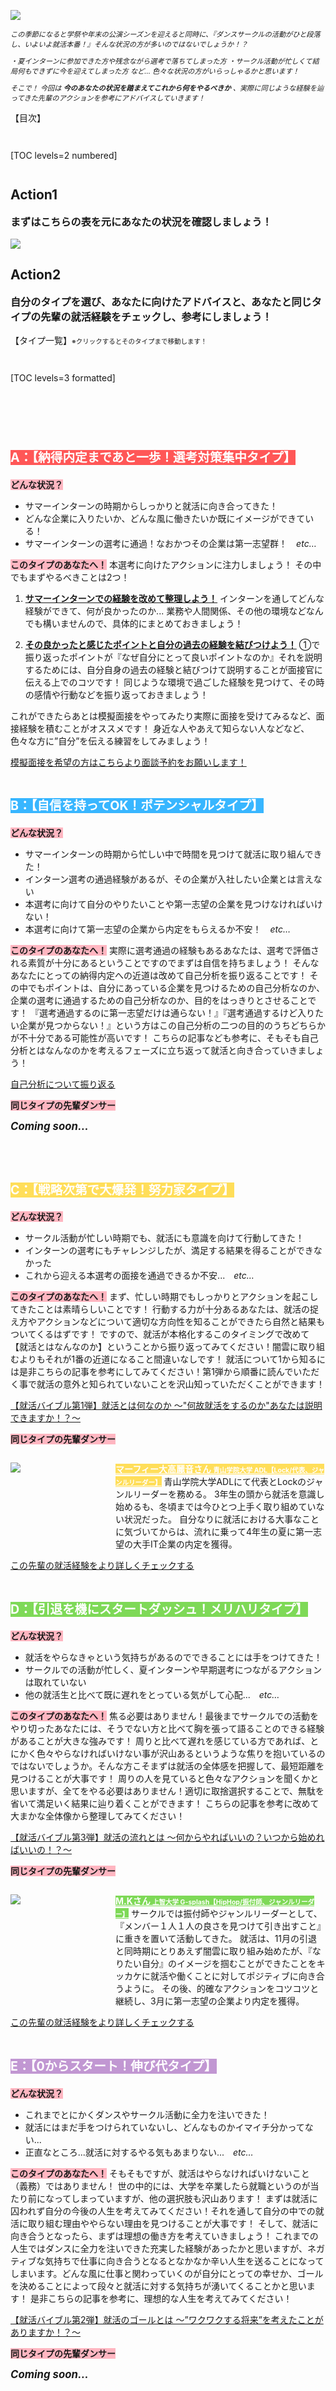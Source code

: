 ![](/img/news/181/1.jpg)

<div style="font-size: 80%;">

*この季節になると学祭や年末の公演シーズンを迎えると同時に、『ダンスサークルの活動がひと段落し、いよいよ就活本番！』そんな状況の方が多いのではないでしょうか！？*

*・夏インターンに参加できた方や残念ながら選考で落ちてしまった方*
*・サークル活動が忙しくて結局何もできずに今を迎えてしまった方 など...*
*色々な状況の方がいらっしゃるかと思います！*


*そこで！*
*今回は **今のあなたの状況を踏まえてこれから何をやるべきか** 、実際に同じような経験を辿ってきた先輩のアクションを参考にアドバイスしていきます！*

</div>


【目次】
<div style="margin: 3em 0;">

[TOC levels=2 numbered]

</div>


## Action1

<div style="font-size: 115%;">

**まずはこちらの表を元にあなたの状況を確認しましょう！**

</div>

![](/img/news/181/2.jpg)


## Action2

<div style="font-size: 115%;">

**自分のタイプを選び、あなたに向けたアドバイスと、あなたと同じタイプの先輩の就活経験をチェックし、参考にしましょう！**

</div>

【タイプ一覧】<span style="font-size: 75%;">※クリックするとそのタイプまで移動します！</span>
<div style="margin: 3em 0;">

[TOC levels=3 formatted]

</div>

<br>
<br>

<div style="font-size: 120%;">

### <span style="color: #ffffff; background-color: #ff5757; ">A：【納得内定まであと一歩！選考対策集中タイプ】</span>

</div>

<span style="background-color: LightPink; ">**どんな状況？**</span>
 - サマーインターンの時期からしっかりと就活に向き合ってきた！
 - どんな企業に入りたいか、どんな風に働きたいか既にイメージができている！
 - サマーインターンの選考に通過！なおかつその企業は第一志望群！　*etc…*

<span style="background-color: LightPink; ">**このタイプのあなたへ！**</span>
本選考に向けたアクションに注力しましょう！
その中でもまずやるべきことは2つ！

 1. <u>**サマーインターンでの経験を改めて整理しよう！**</u>
インターンを通してどんな経験ができて、何が良かったのか...
業務や人間関係、その他の環境などなんでも構いませんので、具体的にまとめておきましょう！

 2. <u>**その良かったと感じたポイントと自分の過去の経験を結びつけよう！**</u>
①で振り返ったポイントが『なぜ自分にとって良いポイントなのか』それを説明するためには、自分自身の過去の経験と結びつけて説明することが面接官に伝える上でのコツです！
同じような環境で過ごした経験を見つけて、その時の感情や行動などを振り返っておきましょう！

 これができたらあとは模擬面接をやってみたり実際に面接を受けてみるなど、面接経験を積むことがオススメです！
身近な人やあえて知らない人などなど、色々な方に”自分”を伝える練習をしてみましょう！

<a href="/mentors" target="_blank" class="button button--accent">
<span class="button__text">模擬面接を希望の方はこちらより面談予約をお願いします！</span><i class="button__icon fas fa-arrow-right"></i>
</a>

<br>
<br>


<div style="font-size: 120%;">

### <span style="color: #ffffff; background-color: #38b6ff; ">B：【自信を持ってOK！ポテンシャルタイプ】</span>

</div>

<span style="background-color: LightPink; ">**どんな状況？**</span>
 - サマーインターンの時期から忙しい中で時間を見つけて就活に取り組んできた！
 - インターン選考の通過経験があるが、その企業が入社したい企業とは言えない
 - 本選考に向けて自分のやりたいことや第一志望の企業を見つけなければいけない！
 - 本選考に向けて第一志望の企業から内定をもらえるか不安！　*etc…*

<span style="background-color: LightPink; ">**このタイプのあなたへ！**</span>
実際に選考通過の経験もあるあなたは、選考で評価される素質が十分にあるということですのでまずは自信を持ちましょう！
そんなあなたにとっての納得内定への近道は改めて自己分析を振り返ることです！
その中でもポイントは、自分にあっている企業を見つけるための自己分析なのか、企業の選考に通過するための自己分析なのか、目的をはっきりとさせることです！
『選考通過するのに第一志望だけは通らない！』『選考通過するけど入りたい企業が見つからない！』という方はこの自己分析の二つの目的のうちどちらかが不十分である可能性が高いです！
こちらの記事なども参考に、そもそも自己分析とはなんなのかを考えるフェーズに立ち返って就活と向き合っていきましょう！

<a href="/news/171" target="_blank" class="button button--accent">
<span class="button__text">自己分析について振り返る</span><i class="button__icon fas fa-arrow-right"></i>
</a>

<span style="background-color: LightPink; ">**同じタイプの先輩ダンサー**</span>
 _**<div style="font-size: 120%;">Coming soon…</div>**_

<br>
<br>


<div style="font-size: 120%;">

### <span style="color: #ffffff; background-color: #ffde59; ">C：【戦略次第で大爆発！努力家タイプ】</span>

</div>

<span style="background-color: LightPink; ">**どんな状況？**</span>
 - サークル活動が忙しい時期でも、就活にも意識を向けて行動してきた！
 - インターンの選考にもチャレンジしたが、満足する結果を得ることができなかった
 - これから迎える本選考の面接を通過できるか不安...　*etc…*

<span style="background-color: LightPink; ">**このタイプのあなたへ！**</span>
まず、忙しい時期でもしっかりとアクションを起こしてきたことは素晴らしいことです！
行動する力が十分あるあなたは、就活の捉え方やアクションなどについて適切な方向性を知ることができたら自然と結果もついてくるはずです！
ですので、就活が本格化するこのタイミングで改めて【就活とはなんなのか】ということから振り返ってみてください！闇雲に取り組むよりもそれが1番の近道になること間違いなしです！
就活について1から知るには是非こちらの記事を参考にしてみてください！第1弾から順番に読んでいただく事で就活の意外と知られていないことを沢山知っていただくことができます！

<a href="/news/131" target="_blank" class="button button--accent">
<span class="button__text">【就活バイブル第1弾】就活とは何なのか 〜"何故就活をするのか"あなたは説明できますか！？〜</span><i class="button__icon fas fa-arrow-right"></i>
</a>


<span style="background-color: LightPink; ">**同じタイプの先輩ダンサー**</span>

<div style="display:grid;grid-template-columns:12em 1fr;">

![](/img/news/181/4.jpg)

**<a href="/news/191" target="_blank" style="color: #ffffff; background-color: #ffde59; ">マーフィー大高麗音さん <span style="font-size: 75%;">青山学院大学 ADL【Lock/代表、ジャンルリーダー】</span></a>**
青山学院大学ADLにて代表とLockのジャンルリーダーを務める。
3年生の頭から就活を意識し始めるも、冬頃までは今ひとつ上手く取り組めていない状況だった。
自分なりに就活における大事なことに気づいてからは、流れに乗って4年生の夏に第一志望の大手IT企業の内定を獲得。

</div>

<a href="/news/211" target="_blank" class="button button--accent">
<span class="button__text">この先輩の就活経験をより詳しくチェックする</span><i class="button__icon fas fa-arrow-right"></i>
</a>

<br>
<br>


<div style="font-size: 120%;">

### <span style="color: #ffffff; background-color: #7ed957; ">D：【引退を機にスタートダッシュ！メリハリタイプ】</span>

</div>

<span style="background-color: LightPink; ">**どんな状況？**</span>
 - 就活をやらなきゃという気持ちがあるのでできることには手をつけてきた！
 - サークルでの活動が忙しく、夏インターンや早期選考につながるアクションは取れていない
 - 他の就活生と比べて既に遅れをとっている気がして心配...　*etc…*

<span style="background-color: LightPink; ">**このタイプのあなたへ！**</span>
焦る必要はありません！最後までサークルでの活動をやり切ったあなたには、そうでない方と比べて胸を張って語ることのできる経験があることが大きな強みです！
周りと比べて遅れを感じている方であれば、とにかく色々やらなければいけない事が沢山あるというような焦りを抱いているのではないでしょうか。そんな方こそまずは就活の全体感を把握して、最短距離を見つけることが大事です！
周りの人を見ていると色々なアクションを聞くかと思いますが、全てをやる必要はありません！適切に取捨選択することで、無駄を省いて満足いく結果に辿り着くことができます！
こちらの記事を参考に改めて大まかな全体像から整理してみてください！

<a href="/news/151" target="_blank" class="button button--accent">
<span class="button__text">【就活バイブル第3弾】就活の流れとは 〜何からやればいいの？いつから始めればいいの！？〜</span><i class="button__icon fas fa-arrow-right"></i>
</a>


<span style="background-color: LightPink; ">**同じタイプの先輩ダンサー**</span>

<div style="display:grid;grid-template-columns:12em 1fr;">

![](/img/news/181/3.jpg)

**<a href="/news/191" target="_blank" style="color: #ffffff; background-color: #7ed957; ">M.Kさん <span style="font-size: 75%;">上智大学 G-splash【HipHop/振付師、ジャンルリーダー】</span></a>**
サークルでは振付師やジャンルリーダーとして、『メンバー１人１人の良さを見つけて引き出すこと』に重きを置いて活動してきた。
就活は、11月の引退と同時期にとりあえず闇雲に取り組み始めたが、『なりたい自分』のイメージを掴むことができたことをキッカケに就活や働くことに対してポジティブに向き合うように。
その後、的確なアクションをコツコツと継続し、3月に第一志望の企業より内定を獲得。

</div>

<a href="/news/191" target="_blank" class="button button--accent">
<span class="button__text">この先輩の就活経験をより詳しくチェックする</span><i class="button__icon fas fa-arrow-right"></i>
</a>

<br>
<br>


<div style="font-size: 120%;">

### <span style="color: #ffffff; background-color: #c197d2; ">E：【0からスタート！伸び代タイプ】</span>

</div>

<span style="background-color: LightPink; ">**どんな状況？**</span>
 - これまでとにかくダンスやサークル活動に全力を注いできた！
 - 就活にはまだ手をつけられていないし、どんなものかイマイチ分かってない...
 - 正直なところ...就活に対するやる気もあまりない...　*etc…*

<span style="background-color: LightPink; ">**このタイプのあなたへ！**</span>
そもそもですが、就活はやらなければいけないこと（義務）ではありません！
世の中的には、大学を卒業したら就職というのが当たり前になってしまっていますが、他の選択肢も沢山あります！
まずは就活に囚われず自分の今後の人生を考えてみてください！それを通して自分の中での就活に取り組む理由ややらない理由を見つけることが大事です！
そして、就活に向き合うとなったら、まずは理想の働き方を考えていきましょう！
これまでの人生ではダンスに全力を注いできた充実した経験があったかと思いますが、ネガティブな気持ちで仕事に向き合うとなるとなかなか辛い人生を送ることになってしまいます。どんな風に仕事と関わっていくのが自分にとっての幸せか、ゴールを決めることによって段々と就活に対する気持ちが湧いてくることかと思います！
是非こちらの記事を参考に、理想的な人生を考えてみてください！

<a href="/news/141" target="_blank" class="button button--accent">
<span class="button__text">【就活バイブル第2弾】就活のゴールとは 〜”ワクワクする将来”を考えたことがありますか！？〜</span><i class="button__icon fas fa-arrow-right"></i>
</a>



<span style="background-color: LightPink; ">**同じタイプの先輩ダンサー**</span>
 _**<div style="font-size: 120%;">Coming soon…</div>**_

